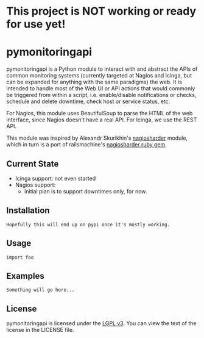 This project is NOT working or ready for use yet!
=================================================

pymonitoringapi
=================

pymonitoringapi is a Python module to interact with and abstract the APIs of common
monitoring systems (currently targeted at Nagios and Icinga, but can be
expanded for anything with the same paradigms) the web. It is intended 
to handle most of the Web UI or API actions that would commonly be 
triggered from within a script, i.e. enable/disable notifications
or checks, schedule and delete downtime, check host or service status, etc.

For Nagios, this module uses BeautifulSoup to parse the HTML of the web
interface, since Nagios doesn't have a real API. For Icinga, we use the REST
API.

This module was inspired by Alexandr Skurikhin's
[nagiosharder](https://pypi.python.org/pypi/nagiosharder/0.1.1) module, which
in turn is a port of railsmachine's [nagiosharder ruby gem](https://github.com/railsmachine/nagiosharder).

Current State
-------------

- Icinga support: not even started
- Nagios support:
  - initial plan is to support downtimes only, for now.

Installation
------------

    Hopefully this will end up on pypi once it's mostly working.

Usage
-----

    import foo

Examples
--------

    Something will go here...

License
-------

pymonitoringapi is licensed under the [LGPL
v3](http://www.gnu.org/licenses/lgpl.html). You can view the text of the
license in the LICENSE file.


